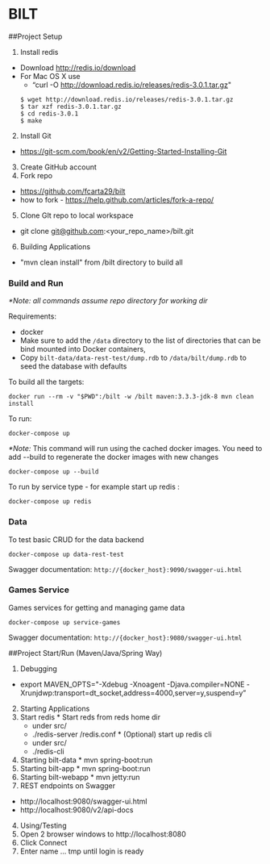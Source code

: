 # BILT

##Project Setup

1. Install redis
  * Download http://redis.io/download
  * For Mac OS X use
    * “curl -O http://download.redis.io/releases/redis-3.0.1.tar.gz"
    ```
    $ wget http://download.redis.io/releases/redis-3.0.1.tar.gz
    $ tar xzf redis-3.0.1.tar.gz
    $ cd redis-3.0.1
    $ make
    ```
2. Install Git
  * https://git-scm.com/book/en/v2/Getting-Started-Installing-Git
3. Create GitHub account
4. Fork repo
  * https://github.com/fcarta29/bilt
  * how to fork - https://help.github.com/articles/fork-a-repo/
5. Clone GIt repo to local workspace
  * git clone git@github.com:<your_repo_name>/bilt.git
6. Building Applications
  * "mvn clean install" from /bilt directory to build all

### Build and Run
_*Note: all commands assume repo directory for working dir_

Requirements:
* docker
* Make sure to add the `/data` directory to the list of directories that
can be bind mounted into Docker containers,
* Copy `bilt-data/data-rest-test/dump.rdb` to `/data/bilt/dump.rdb` to seed the database with defaults

To build all the targets:
```
docker run --rm -v "$PWD":/bilt -w /bilt maven:3.3.3-jdk-8 mvn clean install
```
To run:
```
docker-compose up
```
_*Note:_ This command will run using the cached docker images. You need to add --build to regenerate the docker images with new changes
```
docker-compose up --build
```
To run by service type - for example start up redis :
```
docker-compose up redis
```

### Data
To test basic CRUD for the data backend
```
docker-compose up data-rest-test
```
Swagger documentation:
`http://{docker_host}:9090/swagger-ui.html`

### Games Service
Games services for getting and managing game data
```
docker-compose up service-games
```
Swagger documentation:
`http://{docker_host}:9080/swagger-ui.html`

##Project Start/Run (Maven/Java/Spring Way)

1. Debugging
  * export MAVEN_OPTS="-Xdebug -Xnoagent -Djava.compiler=NONE -Xrunjdwp:transport=dt_socket,address=4000,server=y,suspend=y”
2. Starting Applications
  1. Start redis
    * Start reds from reds home dir
      * under src/
      * ./redis-server <path-to-redis-config>/redis.conf
    * (Optional) start up redis cli
      * under src/
      * ./redis-cli
  2. Starting bilt-data
    * mvn spring-boot:run
  3. Starting bilt-app
    * mvn spring-boot:run
  4. Starting bilt-webapp
    * mvn jetty:run
3. REST endpoints on Swagger
  * http://localhost:9080/swagger-ui.html
  * http://localhost:9080/v2/api-docs
4. Using/Testing
  1. Open 2 browser windows to http://localhost:8080
  2. Click Connect
  3. Enter name … tmp until login is ready
